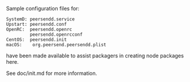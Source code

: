 Sample configuration files for:
```
SystemD: peersendd.service
Upstart: peersendd.conf
OpenRC:  peersendd.openrc
         peersendd.openrcconf
CentOS:  peersendd.init
macOS:    org.peersend.peersendd.plist
```
have been made available to assist packagers in creating node packages here.

See doc/init.md for more information.
